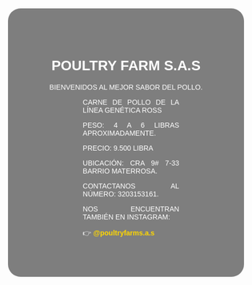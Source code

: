 <!DOCTYPE html>
<html lang="es">
<head>
  <meta charset="UTF-8">
  <title>Proyecto de Pollos</title>

  <style>
    body {
      margin: 0;
      padding: 0;
      background-image: url("imagen.jpg"); /* Fondo de pollos */
      background-size: 800px 500px;   /* Tamaño de la imagen */
      background-position: center;
      background-repeat: no-repeat;
      font-family: Arial, sans-serif;
      color: white;
      text-align: center;
    }

    .contenido {
      background-color: rgba(0, 0, 0, 0.5); /* Capa semitransparente */
      padding: 60px;
      margin: 100px auto;
      width: 70%;
      border-radius: 25px;
    }

    a {
      color: #FFD700; /* Color dorado para resaltar */
      text-decoration: none;
      font-weight: bold;
    }

    a:hover {
      text-decoration: underline;
    }
  </style>
</head>
<body>

<div class="contenido">
    <h1>POULTRY FARM S.A.S</h1>
    <p>BIENVENIDOS AL MEJOR SABOR DEL POLLO.</p>
<div style="margin-left:90px;margin-right:70px; text-align:justify;">

CARNE DE POLLO DE LA LÍNEA GENÉTICA ROSS
<p>
PESO: 4 A 6 LIBRAS APROXIMADAMENTE. 
<p>
PRECIO: 9.500 LIBRA
<p>
UBICACIÓN: CRA 9# 7-33 BARRIO MATERROSA.
<p>
CONTACTANOS AL NÚMERO: 3203153161.
<p>
NOS ENCUENTRAN TAMBIÉN EN INSTAGRAM:
<p>
👉 <a href="https://www.instagram.com/poultryfarms.a.s?igsh=NWkwZnZqdW5obXc=" target="_blank">
   @poultryfarms.a.s
</a>
</div>
</div>

</body>
</html>
